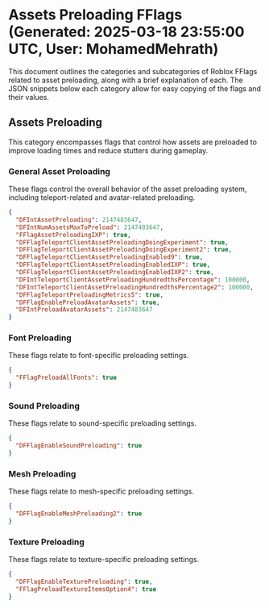 # Assets Preloading FFlags (Generated: 2025-03-18 23:55:00 UTC, User: MohamedMehrath)

This document outlines the categories and subcategories of Roblox FFlags related to asset preloading, along with a brief explanation of each. The JSON snippets below each category allow for easy copying of the flags and their values.

## Assets Preloading

This category encompasses flags that control how assets are preloaded to improve loading times and reduce stutters during gameplay.

### General Asset Preloading

These flags control the overall behavior of the asset preloading system, including teleport-related and avatar-related preloading.

```json
{
  "DFIntAssetPreloading": 2147483647,
  "DFIntNumAssetsMaxToPreload": 2147483647,
  "FFlagAssetPreloadingIXP": true,
  "DFFlagTeleportClientAssetPreloadingDoingExperiment": true,
  "DFFlagTeleportClientAssetPreloadingDoingExperiment2": true,
  "DFFlagTeleportClientAssetPreloadingEnabled9": true,
  "DFFlagTeleportClientAssetPreloadingEnabledIXP": true,
  "DFFlagTeleportClientAssetPreloadingEnabledIXP2": true,
  "DFIntTeleportClientAssetPreloadingHundredthsPercentage": 100000,
  "DFIntTeleportClientAssetPreloadingHundredthsPercentage2": 100000,
  "DFFlagTeleportPreloadingMetrics5": true,
  "DFFlagEnablePreloadAvatarAssets": true,
  "DFIntPreloadAvatarAssets": 2147483647
}
```

### Font Preloading

These flags relate to font-specific preloading settings.

```json
{
  "FFlagPreloadAllFonts": true
}
```

### Sound Preloading

These flags relate to sound-specific preloading settings.

```json
{
  "DFFlagEnableSoundPreloading": true
}
```

### Mesh Preloading

These flags relate to mesh-specific preloading settings.

```json
{
  "DFFlagEnableMeshPreloading2": true
}
```

### Texture Preloading

These flags relate to texture-specific preloading settings.

```json
{
  "DFFlagEnableTexturePreloading": true,
  "FFlagPreloadTextureItemsOption4": true
}
```
